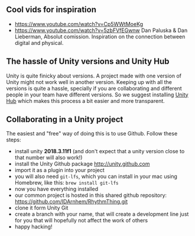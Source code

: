 ## Cool vids for inspiration

- https://www.youtube.com/watch?v=Cp5WWtMoeKg
- https://www.youtube.com/watch?v=5zbFVfEGwnw Dan Paluska & Dan Lieberman, Absolut comission. Inspiration on the connection between digital and physical.

## The hassle of Unity versions and Unity Hub

Unity is quite finicky about versions. A project made with one version of Unity might not work well in another version. Keeping up with all the versions is quite a hassle, specially if you are collaborating and different people in your team have different versions. So we suggest installing [Unity Hub](https://unity3d.com/get-unity/download) which makes this process a bit easier and more transparent. 

## Collaborating in a Unity project

The easiest and "free" way of doing this is to use Github. Follow these steps:

- install unity **2018.3.11f1** (and don't expect that a unity version close to that number will also work!)
- install the Unity Github package http://unity.github.com
- import it as a plugin into your project
- you will also need `git-lfs`, which you can install in your mac using Homebrew, like this: `brew install git-lfs`
- now you have everything installed
- our common project is hosted in this shared github repository: https://github.com/IDArnhem/RhythmThing.git
- clone it form Unity Git
- create a branch with your name, that will create a development line just for you that will hopefully not affect the work of others
- happy hacking!
